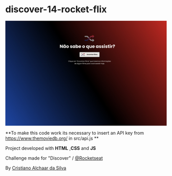 # discover-14-rocket-flix

<p align="center" style="display: flex; align-items: flex-start; justify-content: center;">
  <img alt="versão 1 do projeto" title="#rocketflix" src="./.github/rocketflix-1.jpg">
</p> 

**To make this code work its necessary to insert an API key from https://www.themoviedb.org/ in src/api.js **

Project developed with __HTML__ ,__CSS__ and __JS__

Challenge made for "Discover" / [@Rocketseat](https://github.com/Rocketseat)

By [Cristiano Alchaar da Silva](https://github.com/CristianoAlchaar)
